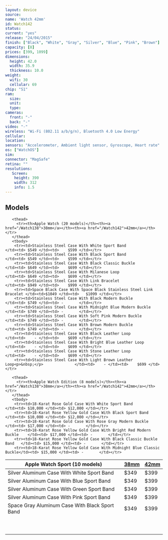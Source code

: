 ```yaml
---
layout: device
source: 
name: 'Watch 42mm'
id: Watch142
status: 
current: "yes"
release: "24/04/2015"
finish: ["Black", "White", "Gray", "Silver", "Blue", "Pink", "Brown"]
capacity: [8]
prices: [399, 1099]
dimensions:
  height: 42.0
  width: 35.9
  thickness: 10.0
weight:
  wifi: 30
  cellular: 69
chip: "S1"
ram:
  size:
  unit:
  type:
cameras:
  front: "-"
  back: "-"
video: "-"
wireless: "Wi-Fi (802.11 a/b/g/n), Bluetooth 4.0 Low Energy"
cellular:
location:
sensors: "Accelerometer, Ambient light sensor, Gyroscope, Heart rate"
os: ["WatchOS"]
sim:
connector: "MagSafe"
retina: ""
resolutions:
   Screen:
    height: 390
    width: 312
    info: 1.5
---
```


## Models

<!--
 Apple Watch Sport (10 models)                                   | <a href="/Watch138">38mm</a> | <a href="/Watch142">42mm</a> 
-----------------------------------------------------------------|---------|------
 Silver Aluminum Case With White Sport Band                      |    $349 |    $399  
 Silver Aluminum Case With Blue Sport Band                       |    $349 |    $399 
 Silver Aluminum Case With Green Sport Band                      |    $349 |    $399 
 Silver Aluminum Case With Pink Sport Band                       |    $349 |    $399 
 Space Gray Aluminum Case With Black Sport Band                  |    $349 |    $399 
&nbsp;                                                           |         | 
 <b>Apple Watch (20 models)</b>                                  | <a href="/Watch138">38mm</a>    | <a href="/Watch142">42mm</a>
 Stainless Steel Case With White Sport Band                      |    $549 |    $599
 Stainless Steel Case With Black Sport Band                      |    $549 |    $599
 Stainless Steel Case With Black Classic Buckle                  |    $649 |    $699
 Stainless Steel Case With Milanese Loop                         |    $649 |    $699
 Stainless Steel Case With Link Bracelet                         |    $949 |    $999
 Space Black Case With Space Black Stainless Steel Link Bracelet |   $1049 |   $1099
 Stainless Steel Case With Black Modern Buckle                   |    $749 | -
 Stainless Steel Case With Midnight Blue Modern Buckle           |    $749 | -
 Stainless Steel Case With Soft Pink Modern Buckle               |    $749 | -
 Stainless Steel Case With Brown Modern Buckle                   |    $749 | -
 Stainless Steel Case With Black Leather Loop                    |       - |    $699 
 Stainless Steel Case With Bright Blue Leather Loop              |       - |    $699 
 Stainless Steel Case With Stone Leather Loop                    |       - |    $699 
 Stainless Steel Case With Light Brown Leather Loop              |       - |    $699 
 &nbsp;                                                          |         | 
 <b>Apple Watch Edition (8 models)</b>                           | <a href="/Watch138">38mm</a>    | <a href="/Watch142">42mm</a>
 18-Karat Rose Gold Case With White Sport Band                   | $10,000 | $12,000
 18-Karat Rose Yellow Gold Case With Black Sport Band            | $10,000 | $12,000
 18-Karat Rose Gold Case With Rose Gray Modern Buckle            | $17,000 | -
 18-Karat Rose Yellow Gold Case With Bright Red Modern Buckle    | $17,000 | -
 18-Karat Rose Yellow Gold Case With Black Classic Buckle Band   | $15,000 | -
 18-Karat Rose Yellow Gold Case With Midnight Blue Classic Buckle&nbsp;&nbsp;&nbsp;| $15,000&nbsp;&nbsp;&nbsp;| -
-->


 <table class="table table-striped table-hover">
   <thead>
     <tr><th>Apple Watch Sport (10 models)</th><th><a href="/Watch138">38mm</a></th><th><a href="/Watch142">42mm</a></th></tr>
   </thead>
   <tbody>
     	<tr><td>Silver Aluminum Case With White Sport Band                      </td><td> $349 </td><td>    $399 </td></tr>
		<tr><td>Silver Aluminum Case With Blue Sport Band                       </td><td> $349 </td><td>    $399 </td></tr>
		<tr><td>Silver Aluminum Case With Green Sport Band                      </td><td> $349 </td><td>    $399 </td></tr>
		<tr><td>Silver Aluminum Case With Pink Sport Band                       </td><td> $349 </td><td>    $399 </td></tr>
		<tr><td>Space Gray Aluminum Case With Black Sport Band                  </td><td> $349 </td><td>    $399 </td></tr>
		<tr><td><p>&nbsp;</p></td><td></td><td></td></tr>
   </tbody>

	   <thead>
	     <tr><th>Apple Watch (20 models)</th><th><a href="/Watch138">38mm</a></th><th><a href="/Watch142">42mm</a></th></tr>
	   </thead>
	   <tbody>
		<tr><td>Stainless Steel Case With White Sport Band                      </td><td> $549 </td><td>    $599 </td></tr>
		<tr><td>Stainless Steel Case With Black Sport Band                      </td><td> $549 </td><td>    $599 </td></tr>
		<tr><td>Stainless Steel Case With Black Classic Buckle                  </td><td> $649 </td><td>    $699 </td></tr>
		<tr><td>Stainless Steel Case With Milanese Loop                         </td><td> $649 </td><td>    $699 </td></tr>
		<tr><td>Stainless Steel Case With Link Bracelet                         </td><td> $949 </td><td>    $999 </td></tr>
		<tr><td>Space Black Case With Space Black Stainless Steel Link Bracelet </td><td>$1049 </td><td>   $1099 </td></tr>
		<tr><td>Stainless Steel Case With Black Modern Buckle                   </td><td> $749 </td><td> -       </td></tr>
		<tr><td>Stainless Steel Case With Midnight Blue Modern Buckle           </td><td> $749 </td><td> -       </td></tr>
		<tr><td>Stainless Steel Case With Soft Pink Modern Buckle               </td><td> $749 </td><td> -       </td></tr>
		<tr><td>Stainless Steel Case With Brown Modern Buckle                   </td><td> $749 </td><td> -       </td></tr>
		<tr><td>Stainless Steel Case With Black Leather Loop                    </td><td>    - </td><td>    $699 </td></tr>
		<tr><td>Stainless Steel Case With Bright Blue Leather Loop              </td><td>    - </td><td>    $699 </td></tr>
		<tr><td>Stainless Steel Case With Stone Leather Loop                    </td><td>    - </td><td>    $699 </td></tr>
		<tr><td>Stainless Steel Case With Light Brown Leather Loop<p>&nbsp;</p>              </td><td>    - </td><td>    $699 </td></tr>
   </tbody>

	   <thead>
	     <tr><th>Apple Watch Edition (8 models)</th><th><a href="/Watch138">38mm</a></th><th><a href="/Watch142">42mm</a></th></tr>
	   </thead>
	   <tbody>
		<tr><td>18-Karat Rose Gold Case With White Sport Band                   </td><td> $10,000 </td><td> $12,000 </td></tr>
		<tr><td>18-Karat Rose Yellow Gold Case With Black Sport Band            </td><td> $10,000 </td><td> $12,000 </td></tr>
		<tr><td>18-Karat Rose Gold Case With Rose Gray Modern Buckle            </td><td> $17,000 </td><td> -       </td></tr>
		<tr><td>18-Karat Rose Yellow Gold Case With Bright Red Modern Buckle    </td><td> $17,000 </td><td> -       </td></tr>
		<tr><td>18-Karat Rose Yellow Gold Case With Black Classic Buckle Band   </td><td> $15,000 </td><td> -       </td></tr>
		<tr><td>18-Karat Rose Yellow Gold Case With Midnight Blue Classic Buckle</td><td> $15,000 </td><td> -       </td></tr>
   </tbody>
 </table>
